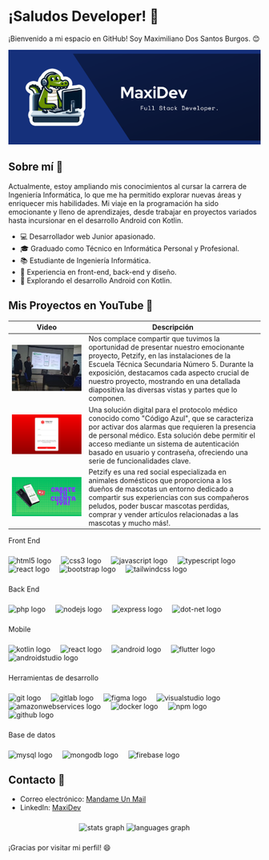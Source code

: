 # ¡Saludos Developer! 👋

¡Bienvenido a mi espacio en GitHub! Soy Maximiliano Dos Santos Burgos. 😊

[![Banner](https://github.com/Maximiliano17/Maximiliano17/blob/main/Mi%20GitHub..png)](https://github.com/Maximiliano17)

## Sobre mí 🚀

Actualmente, estoy ampliando mis conocimientos al cursar la carrera de Ingeniería Informática, lo que me ha permitido explorar nuevas áreas y enriquecer mis habilidades. Mi viaje en la programación ha sido emocionante y lleno de aprendizajes, desde trabajar en proyectos variados hasta incursionar en el desarrollo Android con Kotlin.

- 💻 Desarrollador web Junior apasionado.
- 🎓 Graduado como Técnico en Informática Personal y Profesional.
- 📚 Estudiante de Ingeniería Informática.
- 🎨 Experiencia en front-end, back-end y diseño.
- 📱 Explorando el desarrollo Android con Kotlin.

## Mis Proyectos en YouTube 🎥

| Video | Descripción |
| --- | --- |
| [![Exponiendo Petzify](https://github.com/Maximiliano17/Maximiliano17/blob/main/exponer.jpeg)](https://youtu.be/sd4FjQaW0-4?si=TUO17ob9NP3Eb_m9) | Nos complace compartir que tuvimos la oportunidad de presentar nuestro emocionante proyecto, Petzify, en las instalaciones de la Escuela Técnica Secundaria Número 5. Durante la exposición, destacamos cada aspecto crucial de nuestro proyecto, mostrando en una detallada diapositiva las diversas vistas y partes que lo componen. |
| [![Olimpiadas De informática](https://github.com/Maximiliano17/Maximiliano17/blob/main/%2300BF63%20(1).png)](https://www.youtube.com/watch?v=nyaAW60Vbw8)| Una solución digital para el protocolo médico conocido como "Código Azul", que se caracteriza por activar dos alarmas que requieren la presencia de personal médico. Esta solución debe permitir el acceso mediante un sistema de autenticación basado en usuario y contraseña, ofreciendo una serie de funcionalidades clave. |
| [![¿Que es petzify?](https://github.com/Maximiliano17/Maximiliano17/blob/main/%2300BF63.png)](https://youtu.be/CM9TmrkvC6I?si=IY-_ba2--T7wiKfm) | Petzify es una red social especializada en animales domésticos que proporciona a los dueños de mascotas un entorno dedicado a compartir sus experiencias con sus compañeros peludos, poder buscar mascotas perdidas, comprar y vender artículos relacionadas a las mascotas y mucho más!. |

<p align="left">Front End</p>

###

<div align="left">
  <img src="https://cdn.jsdelivr.net/gh/devicons/devicon/icons/html5/html5-original.svg" height="40" alt="html5 logo"  />
  <img width="12" />
  <img src="https://cdn.jsdelivr.net/gh/devicons/devicon/icons/css3/css3-original.svg" height="40" alt="css3 logo"  />
  <img width="12" />
  <img src="https://cdn.jsdelivr.net/gh/devicons/devicon/icons/javascript/javascript-original.svg" height="40" alt="javascript logo"  />
  <img width="12" />
  <img src="https://cdn.jsdelivr.net/gh/devicons/devicon/icons/typescript/typescript-original.svg" height="40" alt="typescript logo"  />
  <img width="12" />
  <img src="https://skillicons.dev/icons?i=react" height="40" alt="react logo"  />
  <img width="12" />
  <img src="https://cdn.jsdelivr.net/gh/devicons/devicon/icons/bootstrap/bootstrap-original.svg" height="40" alt="bootstrap logo"  />
  <img width="12" />
  <img src="https://skillicons.dev/icons?i=tailwind" height="40" alt="tailwindcss logo"  />
</div>

###

<p align="left">Back End</p>

###

<div align="left">
  <img src="https://skillicons.dev/icons?i=php" height="40" alt="php logo"  />
  <img width="12" />
  <img src="https://skillicons.dev/icons?i=nodejs" height="40" alt="nodejs logo"  />
  <img width="12" />
  <img src="https://skillicons.dev/icons?i=express" height="40" alt="express logo"  />
  <img width="12" />
  <img src="https://skillicons.dev/icons?i=dotnet" height="40" alt="dot-net logo"  />
</div>

###

<p align="left">Mobile</p>

###

<div align="left">
  <img src="https://cdn.jsdelivr.net/gh/devicons/devicon/icons/kotlin/kotlin-original.svg" height="40" alt="kotlin logo"  />
  <img width="12" />
  <img src="https://skillicons.dev/icons?i=react" height="40" alt="react logo"  />
  <img width="12" />
  <img src="https://cdn.jsdelivr.net/gh/devicons/devicon/icons/android/android-original.svg" height="40" alt="android logo"  />
  <img width="12" />
  <img src="https://cdn.jsdelivr.net/gh/devicons/devicon/icons/flutter/flutter-original.svg" height="40" alt="flutter logo"  />
  <img width="12" />
  <img src="https://cdn.jsdelivr.net/gh/devicons/devicon/icons/androidstudio/androidstudio-original.svg" height="40" alt="androidstudio logo"  />
</div>

###

<p align="left">Herramientas de desarrollo</p>

###

<div align="left">
  <img src="https://cdn.jsdelivr.net/gh/devicons/devicon/icons/git/git-plain.svg" height="40" alt="git logo"  />
  <img width="12" />
  <img src="https://cdn.jsdelivr.net/gh/devicons/devicon/icons/gitlab/gitlab-original.svg" height="40" alt="gitlab logo"  />
  <img width="12" />
  <img src="https://cdn.jsdelivr.net/gh/devicons/devicon/icons/figma/figma-original.svg" height="40" alt="figma logo"  />
  <img width="12" />
  <img src="https://cdn.jsdelivr.net/gh/devicons/devicon/icons/visualstudio/visualstudio-plain.svg" height="40" alt="visualstudio logo"  />
  <img width="12" />
  <img src="https://skillicons.dev/icons?i=aws" height="40" alt="amazonwebservices logo"  />
  <img width="12" />
  <img src="https://skillicons.dev/icons?i=docker" height="40" alt="docker logo"  />
  <img width="12" />
  <img src="https://cdn.simpleicons.org/npm/CB3837" height="40" alt="npm logo"  />
  <img width="12" />
  <img src="https://skillicons.dev/icons?i=github" height="40" alt="github logo"  />
</div>

###

<p align="left">Base de datos</p>

###

<div align="left">
  <img src="https://skillicons.dev/icons?i=mysql" height="40" alt="mysql logo"  />
  <img width="12" />
  <img src="https://skillicons.dev/icons?i=mongodb" height="40" alt="mongodb logo"  />
  <img width="12" />
  <img src="https://skillicons.dev/icons?i=firebase" height="40" alt="firebase logo"  />
</div>

###

## Contacto 📧

- Correo electrónico: [Mandame Un Mail](maxidossantosburgos@gmail.com)
- LinkedIn: [MaxiDev](https://www.linkedin.com/in/maximilianodossantos/)

###

<div align="center">
  <img src="https://github-readme-stats.vercel.app/api?username=Maxidev&hide_title=false&hide_rank=false&show_icons=true&include_all_commits=true&count_private=true&disable_animations=false&theme=dracula&locale=en&hide_border=false&order=1" height="150" alt="stats graph"  />
  <img src="https://github-readme-stats.vercel.app/api/top-langs?username=Maxidev&locale=en&hide_title=false&layout=compact&card_width=320&langs_count=5&theme=dracula&hide_border=false&order=2" height="150" alt="languages graph"  />
</div>

###

¡Gracias por visitar mi perfil! 😄

